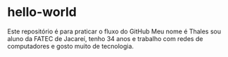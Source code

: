 # hello-world
Este repositório é para praticar o fluxo do GitHub
Meu nome é Thales sou aluno da FATEC de Jacareí, tenho 34 anos e trabalho com redes de computadores e gosto muito de tecnologia. 
